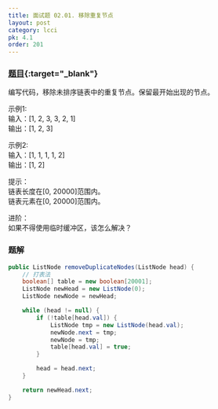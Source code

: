 ```yaml
---
title: 面试题 02.01. 移除重复节点
layout: post
category: lcci
pk: 4.1
order: 201
---
```


### [题目](https://leetcode-cn.com/remove-duplicate-node-lcci/){:target="_blank"}

编写代码，移除未排序链表中的重复节点。保留最开始出现的节点。

示例1:  
输入：[1, 2, 3, 3, 2, 1]  
输出：[1, 2, 3]

示例2:  
输入：[1, 1, 1, 1, 2]  
输出：[1, 2]

提示：  
链表长度在[0, 20000]范围内。  
链表元素在[0, 20000]范围内。

进阶：  
如果不得使用临时缓冲区，该怎么解决？

### 题解

```java
public ListNode removeDuplicateNodes(ListNode head) {
    // 打表法
    boolean[] table = new boolean[20001];
    ListNode newHead = new ListNode(0);
    ListNode newNode = newHead;

    while (head != null) {
        if (!table[head.val]) {
            ListNode tmp = new ListNode(head.val);
            newNode.next = tmp;
            newNode = tmp;
            table[head.val] = true;
        }

        head = head.next;
    }

    return newHead.next;
}
```